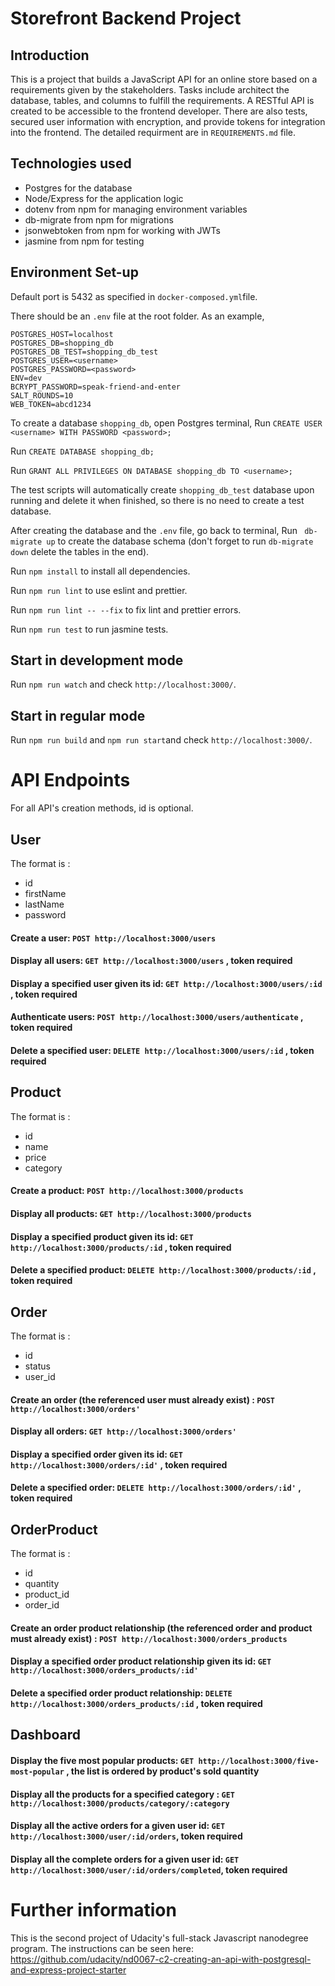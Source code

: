 # Storefront Backend Project


## Introduction

This is a project that builds a JavaScript API for an online store based on a requirements given by the stakeholders. Tasks include architect the database, tables, and columns to fulfill the requirements. A RESTful API is created to be accessible to the frontend developer. There are also tests, secured user information with encryption, and provide tokens for integration into the frontend. The detailed requirment are in  `REQUIREMENTS.md` file.
## Technologies used
- Postgres for the database
- Node/Express for the application logic
- dotenv from npm for managing environment variables
- db-migrate from npm for migrations
- jsonwebtoken from npm for working with JWTs
- jasmine from npm for testing

## Environment Set-up
Default port is 5432 as specified in `docker-composed.yml`file.

There should be an `.env` file at the root folder. As an example,
```
POSTGRES_HOST=localhost  
POSTGRES_DB=shopping_db  
POSTGRES_DB_TEST=shopping_db_test  
POSTGRES_USER=<username> 
POSTGRES_PASSWORD=<password> 
ENV=dev  
BCRYPT_PASSWORD=speak-friend-and-enter  
SALT_ROUNDS=10  
WEB_TOKEN=abcd1234
```
To create a database `shopping_db`, open Postgres terminal,
Run `CREATE USER <username> WITH PASSWORD <password>;`

Run `CREATE DATABASE shopping_db;`

Run `GRANT ALL PRIVILEGES ON DATABASE shopping_db TO <username>;`

The test scripts will automatically create `shopping_db_test` database upon running and delete it when finished, so there is no need to create a test database.

After creating the database and the `.env` file, go back to terminal,
Run ` db-migrate up`  to create the database schema (don't forget to run `db-migrate down` delete the tables in the end).

Run `npm install` to install all dependencies.

Run `npm run lint` to use eslint and prettier.

Run `npm run lint -- --fix` to fix lint and prettier errors.

Run `npm run test` to run jasmine tests.


## Start in development mode

Run `npm run watch` and check `http://localhost:3000/`.

## Start in regular mode

Run `npm run build` and `npm run start`and check `http://localhost:3000/`.



# API Endpoints
For all API's creation methods, id is optional.

## User
The format is :
- id
- firstName
- lastName
- password

#### Create a user: `POST http://localhost:3000/users`
#### Display all users: `GET http://localhost:3000/users` , token required
#### Display a specified user given its id: `GET http://localhost:3000/users/:id` , token required
#### Authenticate users: `POST http://localhost:3000/users/authenticate` , token required
#### Delete a specified user: `DELETE http://localhost:3000/users/:id` , token required


## Product
The format is :
-  id
- name
- price
- category
#### Create a product: `POST http://localhost:3000/products`
#### Display all products: `GET http://localhost:3000/products`
#### Display a specified product given its id: `GET http://localhost:3000/products/:id` , token required
#### Delete a specified product: `DELETE http://localhost:3000/products/:id` , token required

## Order
The format is :
-  id
- status
- user_id

#### Create an order (the referenced user must already exist) : `POST http://localhost:3000/orders'`
#### Display all orders: `GET http://localhost:3000/orders'`
#### Display a specified order given its id: `GET http://localhost:3000/orders/:id'` , token required
#### Delete a specified order: `DELETE http://localhost:3000/orders/:id'` , token required

## OrderProduct
The format is :
-  id
- quantity
- product_id
- order_id

#### Create an order product relationship (the referenced order and product must already exist) : `POST http://localhost:3000/orders_products`
#### Display a specified order product relationship given its id: `GET http://localhost:3000/orders_products/:id'`
#### Delete a specified order product relationship: `DELETE http://localhost:3000/orders_products/:id` , token required

## Dashboard
#### Display the five most popular products: `GET http://localhost:3000/five-most-popular` , the list is ordered by product's sold quantity

#### Display all the products for a specified category : `GET http://localhost:3000/products/category/:category`
#### Display all the active orders for a given user id: `GET http://localhost:3000/user/:id/orders`, token required
#### Display all the complete orders for a given user id: `GET http://localhost:3000/user/:id/orders/completed`, token required

# Further information

This is the second project of Udacity's  full-stack Javascript nanodegree program.
The instructions can be seen here:
https://github.com/udacity/nd0067-c2-creating-an-api-with-postgresql-and-express-project-starter

